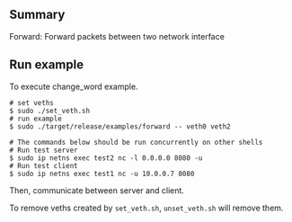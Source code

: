 ## Summary
Forward: Forward packets between two network interface

## Run example
To execute change_word example.

```
# set veths
$ sudo ./set_veth.sh
# run example
$ sudo ./target/release/examples/forward -- veth0 veth2

# The commands below should be run concurrently on other shells
# Run test server 
$ sudo ip netns exec test2 nc -l 0.0.0.0 8080 -u
# Run test client 
$ sudo ip netns exec test1 nc -u 10.0.0.7 8080
```
Then, communicate between server and client.

To remove veths created by `set_veth.sh`, `unset_veth.sh` will remove them.
